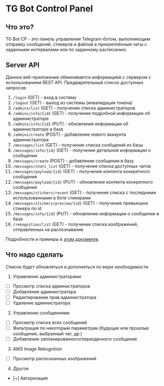 # TG Bot Control Panel
## Что это?
TG Bot CP - это панель управления Telegram-ботом, выполняющим отправку сообщений, стикеров и файлов в прикреплённые чаты с заданными интервалами или по заданному расписанию.

## Server API
Данное веб-приложение обменивается информацией с сервером с использованием REST API.
Предварительный список доступных запросов:

1. `/login` (GET) - вход в систему
2. `/logout` (GET) - выход из системы (инвалидация токена)
3. `/admins/list` (GET) - получение списка администраторов
4. `/admins/info/{id}` (GET) - получение подробной информации об администраторе
5. `/admins/info/{id}` (PUT) - обновление информации об администраторе в базе
6. `/admins/create` (POST) - добавление нового аккаунта администратора
7. `/messages/list` (GET) - получение списка сообщений из базы
8. `/messages/info/{id}` (GET) - получение детальной информации о сообщении
9. `/messages/create` (POST) - добавление сообщения в базу
10. `/messages/chats_list` (GET) - получение списка доступных чатов
11. `/messages/payload/{id}` (GET) - получение контента конкретного сообщения
12. `/messages/payload/{id}` (PUT) - обновление контента конкретного сообщения
13. `/messages/stickers/recent` (GET) - получение списка с последними использованными в боте стикерами
14. `/messages/stickers/preview/{id}` (GET) - получение превьюшки стикера по id
15. `/messages/info/{id}` (PUT) - обновление информации о сообщении в базе
16. `/rekognition/list` (GET) - получение списка изображений, отправленных на распознавание

Подробности и примеры в [этом документе](https://docs.google.com/document/d/1WR8kNQN62EA4wDUGY_A5wCwILf39jS7b3w128eYO_W4/edit?usp=sharing).

## Что надо сделать
*Список будет обновляться и дополняться по мере необходимости*
1. Управление администраторами
- [ ] Просмотр списка администраторов
- [ ] Добавление администратора
- [ ] Редактирование прав администратора
- [ ] Удаление администратора
2. Управление сообщениями
- [ ] Просмотр списка всех сообщений
- [ ] Фильтрация по некоторым параметрам (будущие или прошлые сообщения, выбранный чат, др.)
- [ ] Добавление запланированного/периодичного сообщения
3. AWS Image Rekognition
- [ ] Просмотр распознанных изображений
4. Другое
- [+] Авторизация
